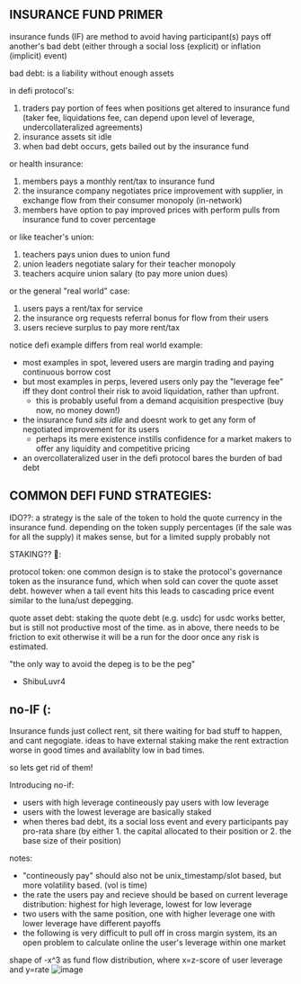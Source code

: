 INSURANCE FUND PRIMER
---

insurance funds (IF) are method to avoid having participant(s) pays off another's bad debt (either through a social loss (explicit) or inflation (implicit) event)

bad debt: is a liability without enough assets

in defi protocol's:
1. traders pay portion of fees when positions get altered to insurance fund (taker fee, liquidations fee, can depend upon level of leverage, undercollateralized agreements) 
2. insurance assets sit idle
3. when bad debt occurs, gets bailed out by the insurance fund

or health insurance:
1. members pays a monthly rent/tax to insurance fund
2. the insurance company negotiates price improvement with supplier, in exchange flow from their consumer monopoly (in-network)
3. members have option to pay improved prices with perform pulls from insurance fund to cover percentage

or like teacher's union:
1. teachers pays union dues to union fund
2. union leaders negotiate salary for their teacher monopoly
3. teachers acquire union salary (to pay more union dues)

or the general "real world" case:
1. users pays a rent/tax for service
2. the insurance org requests referral bonus for flow from their users
3. users recieve surplus to pay more rent/tax


notice defi example differs from real world example:
- most examples in spot, levered users are margin trading and paying continuous borrow cost
- but most examples in perps, levered users only pay the "leverage fee" iff they dont control their risk to avoid liquidation, rather than upfront.
  - this is probably useful from a demand acquisition prespective (buy now, no money down!)
- the insurance fund *sits idle* and doesnt work to get any form of negotiated improvement for its users
  - perhaps its mere existence instills confidence for a market makers to offer any liquidity and competitive pricing
- an overcollateralized user in the defi protocol bares the burden of bad debt


COMMON DEFI FUND STRATEGIES:
----
IDO??:
a strategy is the sale of the token to hold the quote currency in the insurance fund.
depending on the token supply percentages (if the sale was for all the supply) it makes sense, but for a limited supply probably not


STAKING?? 🥩:

protocol token:
one common design is to stake the protocol's governance token as the insurance fund, which when sold can cover the quote asset debt. 
however when a tail event hits this leads to cascading price event similar to the luna/ust depegging. 

quote asset debt:
staking the quote debt (e.g. usdc) for usdc works better, but is still not productive most of the time. as in above, there needs to be friction to exit otherwise it will be a run for the door once any risk is estimated.

"the only way to avoid the depeg is to be the peg"
- ShibuLuvr4



no-IF (:
----

Insurance funds just collect rent, sit there waiting for bad stuff to happen, and cant negogiate. ideas to have external staking make the rent extraction worse in good times and availablity low in bad times. 

so lets get rid of them!

Introducing no-if:
- users with high leverage contineously pay users with low leverage
- users with the lowest leverage are basically staked
- when theres bad debt, its a social loss event and every participants pay pro-rata share (by either 1. the capital allocated to their position or 2. the base size of their position)


notes:
- "contineously pay" should also not be unix_timestamp/slot based, but more volatility based. (vol is time)
- the rate the users pay and recieve should be based on current leverage distribution: highest for high leverage, lowest for low leverage
- two users with the same position, one with higher leverage one with lower leverage have different payoffs
- the following is very difficult to pull off in cross margin system, its an open problem to calculate online the user's leverage within one market

shape of -x^3 as fund flow distribution, where x=z-score of user leverage and y=rate
![image](https://user-images.githubusercontent.com/83473873/183895658-6aa3da26-0808-4c20-8cb0-5ab0d8c6d17f.png)






